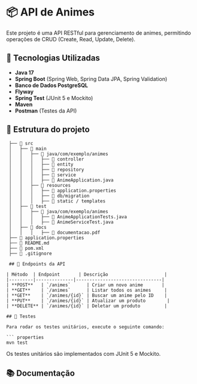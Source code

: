 # 📦 API de Animes

Este projeto é uma API RESTful para gerenciamento de animes, permitindo operações de CRUD (Create, Read, Update, Delete).

## 🚀 Tecnologias Utilizadas

- **Java 17**  
- **Spring Boot** (Spring Web, Spring Data JPA, Spring Validation)  
- **Banco de Dados PostgreSQL**  
- **Flyway**  
- **Spring Test** (JUnit 5 e Mockito)  
- **Maven**  
- **Postman** (Testes da API)  

## 📂 Estrutura do projeto

```plaintext
 ├── 📂 src
 │   ├── 📂 main
 │   │   ├── 📂 java/com/exemplo/animes
 │   │   │   ├── 📂 controller   
 │   │   │   ├── 📂 entity       
 │   │   │   ├── 📂 repository   
 │   │   │   ├── 📂 service      
 │   │   │   ├── 📜 AnimeApplication.java  
 │   │   ├── 📂 resources
 │   │   │   ├── 📜 application.properties   
 │   │   │   ├── 📂 db/migration            
 │   │   │   ├── 📂 static / templates       
 │   ├── 📂 test
 │   │   ├── 📂 java/com/exemplo/animes
 │   │   │   ├── 📜 AnimeApplicationTests.java    
 │   │   │   ├── 📜 AnimeServiceTest.java  
 │   ├── 📂 docs
 │   │   │   ├── 📜 documentacao.pdf 
 ├── 📜 application.properties
 ├── 📜 README.md          
 ├── 📜 pom.xml            
 ├── 📜 .gitignore  

 ## 🔄 Endpoints da API

| Método  | Endpoint       | Descrição                     |
|---------|--------------|--------------------------------|
| **POST**   | `/animes`      | Criar um novo anime       |
| **GET**    | `/animes`      | Listar todos os animes     |
| **GET**    | `/animes/{id}` | Buscar um anime pelo ID    |
| **PUT**    | `/animes/{id}` | Atualizar um produto        |
| **DELETE** | `/animes/{id}` | Deletar um produto         |

## 🧪 Testes

Para rodar os testes unitários, execute o seguinte comando:

``` properties
mvn test
```

Os testes unitários são implementados com JUnit 5 e Mockito.

## 📚 Documentação

